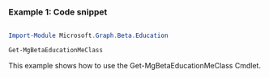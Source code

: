 ### Example 1: Code snippet

```powershell

Import-Module Microsoft.Graph.Beta.Education

Get-MgBetaEducationMeClass

```
This example shows how to use the Get-MgBetaEducationMeClass Cmdlet.

